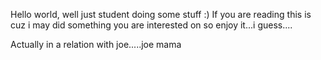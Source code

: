 Hello world, well just student doing some stuff :) 
If you are reading this is cuz i may did something you are interested on so enjoy it...i guess....

Actually in a relation with joe.....joe mama
